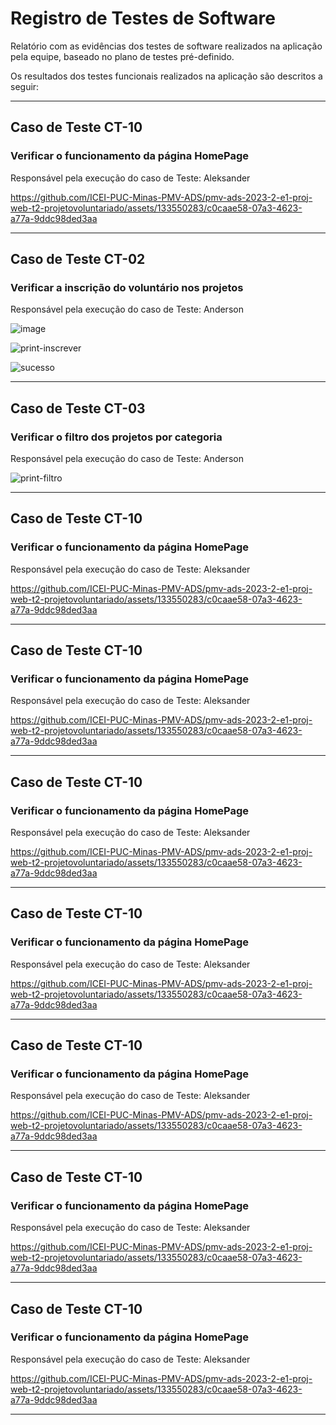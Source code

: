 # Registro de Testes de Software

Relatório com as evidências dos testes de software realizados na aplicação pela equipe, baseado no plano de testes pré-definido.

Os resultados dos testes funcionais realizados na aplicação são descritos a seguir:

----

## Caso de Teste CT-10
### Verificar o funcionamento da página HomePage 

Responsável pela execução do caso de Teste: Aleksander 
  
https://github.com/ICEI-PUC-Minas-PMV-ADS/pmv-ads-2023-2-e1-proj-web-t2-projetovoluntariado/assets/133550283/c0caae58-07a3-4623-a77a-9ddc98ded3aa

---- 

## Caso de Teste CT-02
### Verificar a inscrição do voluntário nos projetos

Responsável pela execução do caso de Teste: Anderson 

![image](https://github.com/ICEI-PUC-Minas-PMV-ADS/pmv-ads-2023-2-e1-proj-web-t2-projetovoluntariado/assets/59897366/9926da2a-f6c3-47a9-ae46-f14bcb86da38)

![print-inscrever](https://github.com/ICEI-PUC-Minas-PMV-ADS/pmv-ads-2023-2-e1-proj-web-t2-projetovoluntariado/assets/59897366/bceb0b98-562a-48fb-bca6-dfd8f66878c9)

![sucesso](https://github.com/ICEI-PUC-Minas-PMV-ADS/pmv-ads-2023-2-e1-proj-web-t2-projetovoluntariado/assets/59897366/8ef76f66-e03c-4c12-86ed-19b45f165ddb)


---- 

## Caso de Teste CT-03
### Verificar o filtro dos projetos por categoria

Responsável pela execução do caso de Teste: Anderson 
  
![print-filtro](https://github.com/ICEI-PUC-Minas-PMV-ADS/pmv-ads-2023-2-e1-proj-web-t2-projetovoluntariado/assets/59897366/c9a6f6fb-9e14-435b-90fd-ef7eda29ecd1)


---- 

## Caso de Teste CT-10
### Verificar o funcionamento da página HomePage 

Responsável pela execução do caso de Teste: Aleksander 
  
https://github.com/ICEI-PUC-Minas-PMV-ADS/pmv-ads-2023-2-e1-proj-web-t2-projetovoluntariado/assets/133550283/c0caae58-07a3-4623-a77a-9ddc98ded3aa

---- 

## Caso de Teste CT-10
### Verificar o funcionamento da página HomePage 

Responsável pela execução do caso de Teste: Aleksander 
  
https://github.com/ICEI-PUC-Minas-PMV-ADS/pmv-ads-2023-2-e1-proj-web-t2-projetovoluntariado/assets/133550283/c0caae58-07a3-4623-a77a-9ddc98ded3aa

---- 

## Caso de Teste CT-10
### Verificar o funcionamento da página HomePage 

Responsável pela execução do caso de Teste: Aleksander 
  
https://github.com/ICEI-PUC-Minas-PMV-ADS/pmv-ads-2023-2-e1-proj-web-t2-projetovoluntariado/assets/133550283/c0caae58-07a3-4623-a77a-9ddc98ded3aa

---- 

## Caso de Teste CT-10
### Verificar o funcionamento da página HomePage 

Responsável pela execução do caso de Teste: Aleksander 
  
https://github.com/ICEI-PUC-Minas-PMV-ADS/pmv-ads-2023-2-e1-proj-web-t2-projetovoluntariado/assets/133550283/c0caae58-07a3-4623-a77a-9ddc98ded3aa

---- 

## Caso de Teste CT-10
### Verificar o funcionamento da página HomePage 

Responsável pela execução do caso de Teste: Aleksander 
  
https://github.com/ICEI-PUC-Minas-PMV-ADS/pmv-ads-2023-2-e1-proj-web-t2-projetovoluntariado/assets/133550283/c0caae58-07a3-4623-a77a-9ddc98ded3aa

---- 
## Caso de Teste CT-10
### Verificar o funcionamento da página HomePage 

Responsável pela execução do caso de Teste: Aleksander 
  
https://github.com/ICEI-PUC-Minas-PMV-ADS/pmv-ads-2023-2-e1-proj-web-t2-projetovoluntariado/assets/133550283/c0caae58-07a3-4623-a77a-9ddc98ded3aa

---- 

## Caso de Teste CT-10
### Verificar o funcionamento da página HomePage 

Responsável pela execução do caso de Teste: Aleksander 
  
https://github.com/ICEI-PUC-Minas-PMV-ADS/pmv-ads-2023-2-e1-proj-web-t2-projetovoluntariado/assets/133550283/c0caae58-07a3-4623-a77a-9ddc98ded3aa

---- 



